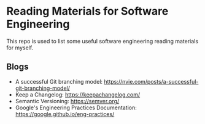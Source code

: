 # Reading Materials for Software Engineering

This repo is used to list some useful software engineering reading materials for myself.

## Blogs

- A successful Git branching model: https://nvie.com/posts/a-successful-git-branching-model/
- Keep a Changelog: https://keepachangelog.com/
- Semantic Versioning: https://semver.org/
- Google's Engineering Practices Documentation: https://google.github.io/eng-practices/